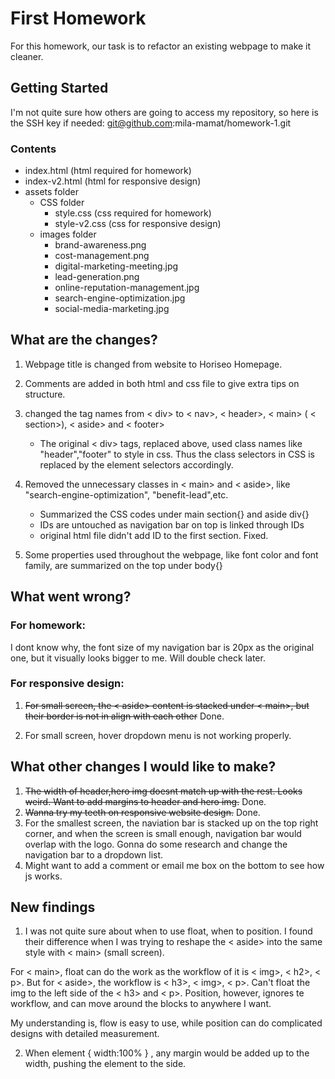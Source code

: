 # First Homework

For this homework, our task is to refactor an existing webpage to make it cleaner.


## Getting Started

I'm not quite sure how others are going to access my repository, so here is the SSH key if needed:  git@github.com:mila-mamat/homework-1.git

### Contents
* index.html (html required for homework)
* index-v2.html (html for responsive design)
* assets folder
   * CSS folder
      * style.css (css required for homework)
      * style-v2.css (css for responsive design)
   * images folder
      * brand-awareness.png
      * cost-management.png
      * digital-marketing-meeting.jpg
      * lead-generation.png
      * online-reputation-management.jpg
      * search-engine-optimization.jpg
      * social-media-marketing.jpg
      
## What are the changes?
1. Webpage title is changed from website to Horiseo Homepage.

2. Comments are added in both html and css file to give extra tips on structure.

3. changed the tag names from  < div> to  < nav>, < header>,  < main> ( < section>), < aside> and  < footer>
    * The original  < div> tags, replaced above, used class names like "header","footer" to style in css. Thus the class selectors in CSS is replaced by the element selectors accordingly.
  
  
4. Removed the unnecessary classes in  < main> and  < aside>, like "search-engine-optimization", "benefit-lead",etc. 
    * Summarized the CSS codes under main section{} and aside div{}
    * IDs are untouched as navigation bar on top is linked through IDs
    * original html file didn't add ID to the first section. Fixed. 
  
5. Some properties used throughout the webpage, like font color and font family, are summarized on the top under body{}


## What went wrong?
### For homework: 
I dont know why, the font size of my navigation bar is 20px as the original one, but it visually looks bigger to me. Will double check later.

### For responsive design:
1. <s>For small screen, the  < aside> content is stacked under < main>, but their border is not in align with each other</s> Done. 
  
2. For small screen, hover dropdown menu is not working properly. 



## What other changes I would like to make?
1. <s>The width of header,hero img doesnt match up with the rest. Looks weird. Want to add margins to header and hero img.</s> Done.
2. <s>Wanna try my teeth on responsive website design.</s> Done.
3. For the smallest screen, the naviation bar is stacked up on the top right corner, and when the screen is small enough, navigation bar would overlap with the logo. Gonna do some research and change the navigation bar to a dropdown list.
4. Might want to add a comment or email me box on the bottom to see how js works.



## New findings
1. I was not quite sure about when to use float, when to position. I found their difference when I was trying to reshape the < aside> into the same style with < main> (small screen).

For < main>, float can do the work as the workflow of it is < img>, < h2>, < p>. 
But for < aside>, the workflow is < h3>, < img>, < p>. Can't float the img to the left side of the < h3> and < p>. Position, however, ignores te workflow, and can move around the blocks to anywhere I want. 

My understanding is, flow is easy to use, while position can do complicated designs with detailed measurement. 



2. When element { width:100% } , any margin would be added up to the width, pushing the element to the side. 



